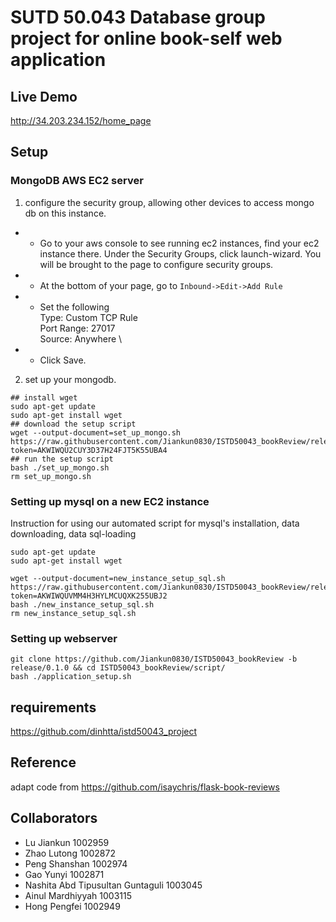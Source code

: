 # SUTD 50.043 Database group project for online book-self web application

## Live Demo
http://34.203.234.152/home_page

## Setup
### MongoDB AWS EC2 server
1. configure the security group, allowing other devices to access mongo db on this instance.
- - Go to your aws console to see running ec2 instances, find your ec2 instance there. Under the Security Groups, click launch-wizard. You will be brought to the page to configure security groups.
- - At the bottom of your page, go to `Inbound->Edit->Add Rule`
- - Set the following \
                Type: Custom TCP Rule \
                Port Range: 27017 \
                Source: Anywhere \
- - Click Save.

2. set up your mongodb.
```
## install wget
sudo apt-get update
sudo apt-get install wget
## download the setup script
wget --output-document=set_up_mongo.sh https://raw.githubusercontent.com/Jiankun0830/ISTD50043_bookReview/release/0.1.0/script/mongo_script/set_up_mongo.sh?token=AKWIWQU2CUY3D37H24FJT5K55UBA4
## run the setup script
bash ./set_up_mongo.sh
rm set_up_mongo.sh
```

### Setting up mysql on a new EC2 instance

Instruction for using our automated script for mysql's installation, data downloading, data sql-loading


```
sudo apt-get update
sudo apt-get install wget

wget --output-document=new_instance_setup_sql.sh https://raw.githubusercontent.com/Jiankun0830/ISTD50043_bookReview/release/0.1.0/script/mysql_script/new_instance_setup_sql.sh?token=AKWIWQUVMM4H3HYLMCUQXK255UBJ2
bash ./new_instance_setup_sql.sh
rm new_instance_setup_sql.sh
```

### Setting up webserver
```
git clone https://github.com/Jiankun0830/ISTD50043_bookReview -b release/0.1.0 && cd ISTD50043_bookReview/script/
bash ./application_setup.sh
```

## requirements 
https://github.com/dinhtta/istd50043_project

## Reference
adapt code from https://github.com/isaychris/flask-book-reviews

## Collaborators
- Lu Jiankun 1002959
- Zhao Lutong 1002872
- Peng Shanshan 1002974
- Gao Yunyi 1002871
- Nashita Abd Tipusultan Guntaguli 1003045
- Ainul Mardhiyyah 1003115
- Hong Pengfei 1002949
